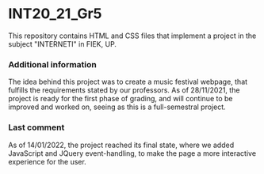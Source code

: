 # INT20_21_Gr5
This repository contains HTML and CSS files that implement a project in the subject "INTERNETI" in FIEK, UP.

### Additional information
The idea behind this project was to create a music festival webpage, that fulfills the requirements stated by our professors. 
As of 28/11/2021, the project is ready for the first phase of grading, and will continue to be improved and worked on, seeing as this is a full-semestral project.

### Last comment
As of 14/01/2022, the project reached its final state, where we added JavaScript and JQuery event-handling, to make the page a more interactive experience for the user.
